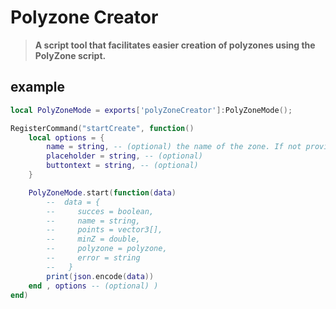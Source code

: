 # Polyzone Creator

> **A script tool that facilitates easier creation of polyzones using the PolyZone script.**

## example

```lua
local PolyZoneMode = exports['polyZoneCreator']:PolyZoneMode();

RegisterCommand("startCreate", function()
    local options = {
        name = string, -- (optional) the name of the zone. If not provided, a form will be opened;
        placeholder = string, -- (optional)
        buttontext = string, -- (optional)
    }

    PolyZoneMode.start(function(data)
        --  data = {
        --     succes = boolean,
        --     name = string,
        --     points = vector3[],
        --     minZ = double,
        --     polyzone = polyzone,
        --     error = string
        --   }
        print(json.encode(data))
    end , options -- (optional) )
end)
```
